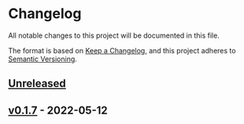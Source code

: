 # Changelog

All notable changes to this project will be documented in this file.

The format is based on [Keep a Changelog](https://keepachangelog.com/en/1.0.0/),
and this project adheres to [Semantic Versioning](https://semver.org/spec/v2.0.0.html).

## [Unreleased]

## [v0.1.7] - 2022-05-12

[Unreleased]: https://github.com/tirazel/documentation-test/compare/v0.1.7...HEAD

[v0.1.7]: https://github.com/tirazel/documentation-test/compare/22e234bec1aeef05092400671bb92767aab4425f...v0.1.7
